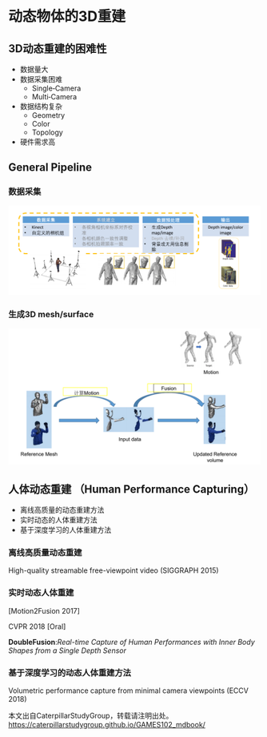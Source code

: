 # 动态物体的3D重建    

## 3D动态重建的困难性    


 - 数据量大     
 -  数据采集困难    
    - Single‐Camera    
    - Multi‐Camera    
 - 数据结构复杂    
    - Geometry    
    - Color    
    - Topology    
 - 硬件需求高     
 
 
 
## General Pipeline    



### 数据采集     
![](../assets/22-62.png)  



### 生成3D mesh/surface  

![](../assets/22-63.png)  



## 人体动态重建 （Human Performance Capturing）    


 - 离线高质量的动态重建方法    
 - 实时动态的人体重建方法    
 - 基于深度学习的人体重建方法     


### 离线高质量动态重建   

High-quality streamable free-viewpoint video (SIGGRAPH 2015)    


### 实时动态人体重建   

[Motion2Fusion 2017]

CVPR 2018 [Oral]    

**DoubleFusion**:*Real-time Capture of Human Performances with Inner Body Shapes from a Single Depth Sensor*     


### 基于深度学习的动态人体重建方法     


Volumetric performance capture from minimal camera viewpoints (ECCV 2018)    

本文出自CaterpillarStudyGroup，转载请注明出处。
https://caterpillarstudygroup.github.io/GAMES102_mdbook/  
